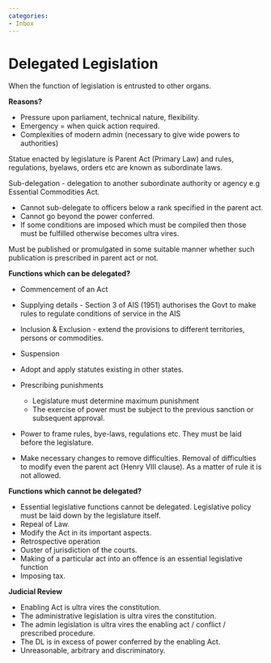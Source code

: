 ```yaml
---
categories:
- Inbox
---
```

# Delegated Legislation

When the function of legislation is entrusted to other organs.

  

**Reasons?**

- Pressure upon parliament, technical nature, flexibility.
- Emergency = when quick action required.
- Complexities of modern admin (necessary to give wide powers to authorities)

  

Statue enacted by legislature is Parent Act (Primary Law) and rules, regulations, byelaws, orders etc are known as subordinate laws.

  

Sub-delegation - delegation to another subordinate authority or agency e.g Essential Commodities Act.

- Cannot sub-delegate to officers below a rank specified in the parent act.
- Cannot go beyond the power conferred.
- If some conditions are imposed which must be compiled then those must be fulfilled otherwise becomes ultra vires.

  

Must be published or promulgated in some suitable manner whether such publication is prescribed in parent act or not.

  

**Functions which can be delegated?**

- Commencement of an Act
- Supplying details - Section 3 of AIS (1951) authorises the Govt to make rules to regulate conditions of service in the AIS
- Inclusion & Exclusion - extend the provisions to different territories, persons or commodities.
- Suspension
- Adopt and apply statutes existing in other states.
- Prescribing punishments

    - Legislature must determine maximum punishment
    - The exercise of power must be subject to the previous sanction or subsequent approval.
- Power to frame rules, bye-laws, regulations etc. They must be laid before the legislature.
- Make necessary changes to remove difficulties. Removal of difficulties to modify even the parent act (Henry VIII clause). As a matter of rule it is not allowed.

  

**Functions which cannot be delegated?**

- Essential legislative functions cannot be delegated. Legislative policy must be laid down by the legislature itself.
- Repeal of Law.
- Modify the Act in its important aspects.
- Retrospective operation
- Ouster of jurisdiction of the courts.
- Making of a particular act into an offence is an essential legislative function
- Imposing tax.

  

**Judicial Review**

- Enabling Act is ultra vires the constitution.
- The administrative legislation is ultra vires the constitution.
- The admin legislation is ultra vires the enabling act / conflict / prescribed procedure.
- The DL is in excess of power conferred by the enabling Act.
- Unreasonable, arbitrary and discriminatory.